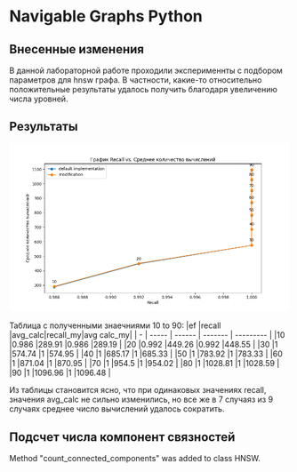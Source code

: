 # Navigable Graphs Python
## Внесенные изменения
В данной лабораторной работе проходили эксперименнты с подбором параметров для hnsw графа. В частности, какие-то относительно положительные результаты удалось получить благодаря увеличению числа уровней.

## Результаты
![avg_calc](res.png)


Таблица с полученными знаечниями 10 to 90:
|ef |recall |avg_calc|recall_my|avg calc_my|
| - | ----- | ------ | ------- | --------- |
|10 |0.986  |289.91	 |0.986	   |289.19     |
|20 |0.992  |449.26	 |0.992	   |448.55     |
|30 |1      |574.74	 |1	       |574.95     |
|40 |1      |685.17	 |1	       |685.33     |
|50 |1      |783.92	 |1	       |783.33     |
|60 |1      |871.04	 |1	       |870.95     |
|70 |1      |954.5	 |1	       |954.02     |
|80 |1      |1028.81 |1	       |1028.59    |
|90 |1      |1096.96 |1	       |1096.48    |

Из таблицы становится ясно, что при одинаковых значениях recall, значения avg_calc не сильно изменились, но все же в 7 случаяз из 9 случаях среднее число вычислений удалось сократить.

## Подсчет числа компонент связностей
Method "count_connected_components" was added to class HNSW.

